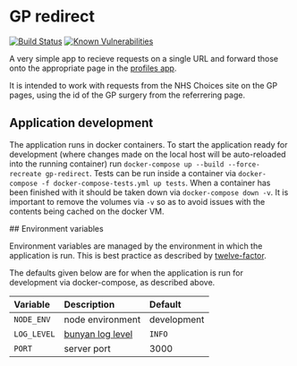 # GP redirect

[![Build Status](https://travis-ci.org/nhsuk/gp-redirect.svg?branch=master)](https://travis-ci.org/nhsuk/gp-redirect)
[![Known Vulnerabilities](https://snyk.io/test/github/nhsuk/gp-redirect/badge.svg)](https://snyk.io/test/github/nhsuk/gp-redirect)

A very simple app to recieve requests on a single URL and forward those onto
the appropriate page in the [profiles app](https://github.com/nhsuk/profiles).

It is intended to work with requests from the NHS Choices site on the GP pages,
using the id of the GP surgery from the referrering page.

## Application development

The application runs in docker containers. To start the application ready for
development (where changes made on the local host will be auto-reloaded into
the running container) run `docker-compose up --build --force-recreate
gp-redirect`.  Tests can be run inside a container via `docker-compose -f
docker-compose-tests.yml up tests`.  When a container has been finished with it
should be taken down via `docker-compose down -v`. It is important to remove
the volumes via `-v` so as to avoid issues with the contents being cached on
the docker VM.

## Environment variables

Environment variables are managed by the environment in which the application
is run. This is best practice as described by
[twelve-factor](https://12factor.net/config).

The defaults given below are for when the application is run for development
via docker-compose, as described above.

| Variable | Description | Default |
|:---|:---|:---|
| `NODE_ENV` | node environment | development |
| `LOG_LEVEL` | [bunyan log level](https://github.com/trentm/node-bunyan#levels) | `INFO` |
| `PORT` | server port | 3000 |
